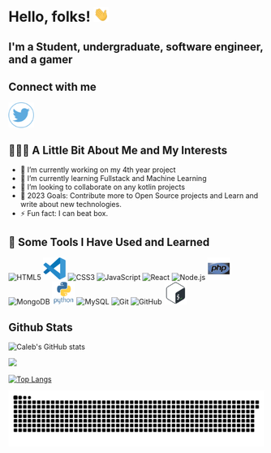# Hello, folks! <img src="./assets/wave.gif" width="30px">

## I'm a Student, undergraduate, software engineer, and a gamer

## Connect with me

<a href="https://www.twitter.com/CalebMundati/">
  <img height="50" src="./assets/twitter2.png"/>
</a>


## 👨🏻‍💻  A Little Bit About Me and My Interests 

- 🔭 I’m currently working on my 4th year project
- 🌱 I’m currently learning Fullstack and Machine Learning
- 👯 I’m looking to collaborate on any kotlin projects
- 🥅 2023 Goals: Contribute more to Open Source projects and Learn and write about new technologies.
- ⚡ Fun fact: I can beat box.




## 🚀 Some Tools I Have Used and Learned</h2>
<p align="left">




<img alt="HTML5" height="45" src="https://cdn.jsdelivr.net/gh/devicons/devicon/icons/html5/html5-original.svg"/>
<img src="./assets/vs1.svg" alt="vscode" width="45" height="45"/>
<img alt="CSS3" height="45" src="https://cdn.jsdelivr.net/gh/devicons/devicon/icons/css3/css3-original.svg"/>
<img alt="JavaScript" height="45" src="https://cdn.jsdelivr.net/gh/devicons/devicon/icons/javascript/javascript-original.svg"/>
<img  alt="React" height="45" src="https://cdn.jsdelivr.net/gh/devicons/devicon/icons/react/react-original.svg"/>
<img  alt="Node.js" height="45" src="https://cdn.jsdelivr.net/gh/devicons/devicon/icons/nodejs/nodejs-original.svg"/>
<img src="./assets/php.svg" alt="php" width="45" height="45"/>
<img  alt="MongoDB" height="45" src="https://cdn.jsdelivr.net/gh/devicons/devicon/icons/mongodb/mongodb-original.svg"/>
<img src="./assets/python.svg" alt="python" width="45" height="45"/>
<img  alt="MySQL" height="45" src="https://cdn.jsdelivr.net/gh/devicons/devicon/icons/mysql/mysql-original.svg"/>
<img  alt="Git" height="45" src="https://cdn.jsdelivr.net/gh/devicons/devicon/icons/git/git-original.svg"/>
<img  alt="GitHub" height="45" src="https://user-images.githubusercontent.com/3369400/139447912-e0f43f33-6d9f-45f8-be46-2df5bbc91289.png"/>
<img src="./assets/bash.svg" alt="bash" width="45" height="45"/>

</p>


## Github Stats

![Caleb's GitHub stats](https://github-readme-stats.vercel.app/api?username=MundatiC&show_icons=true&hide=&count_private=true&title_color=gold&text_color=ffffff&icon_color=0891b2&bg_color=0f172a&hide_border=true&show_icons=true) 

![](https://github-readme-streak-stats.herokuapp.com/?user=MundatiC&stroke=ffffff&background=0f172a&ring=0891b2&fire=0891b2&currStreakNum=ffffff&currStreakLabel=0891b2&sideNums=ffffff&sideLabels=ffffff&dates=ffffff&hide_border=true)

[![Top Langs](https://github-readme-stats.vercel.app/api/top-langs/?username=MundatiC&layout=compact&theme=dark&bg_color=0f172a&title_color=gold)](https://github.com/MundatiC/github-readme-stats)

![Snake animation](https://github.com/MundatiC/MundatiC/blob/output/github-contribution-grid-snake.svg)
